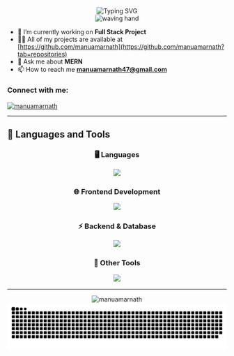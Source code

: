 
<div align="center">
  <img src="https://readme-typing-svg.demolab.com?font=Fira+Code&size=30&pause=1000&color=F7A41D&center=true&vCenter=true&width=435&lines=Hi+%F0%9F%91%8B%2C+I'm+Manu+Amarnath!;A+Passionate+Software+Developer+from+India" alt="Typing SVG" />
  <br/>
  <img src="https://media.giphy.com/media/hvRJCLFzcasrR4ia7z/giphy.gif" width="60" height="60" alt="waving hand"/>
</div>


- 🔭 I’m currently working on **Full Stack Project**
- 👨‍💻 All of my projects are available at [https://github.com/manuamarnath](https://github.com/manuamarnath?tab=repositories)
- 💬 Ask me about **MERN**
- 📫 How to reach me **manuamarnath47@gmail.com**

<h3 align="left">Connect with me:</h3>
<p align="left">
<a href="https://linkedin.com/in/manuamarnath" target="blank"><img align="center" src="https://raw.githubusercontent.com/rahuldkjain/github-profile-readme-generator/master/src/images/icons/Social/linked-in-alt.svg" alt="manuamarnath" height="30" width="40" /></a>
</p>

---

## 🚀 Languages and Tools 

<div align="center">
  
  <h3>🖥️ Languages</h3>
  <p>
    <img src="https://skillicons.dev/icons?i=python,c,js" height="50"/>
  </p>
  
  <h3>🌐 Frontend Development</h3>
  <p>
    <img src="https://skillicons.dev/icons?i=react,angular,html,css,bootstrap,sass,tailwind,materialui" height="50"/>
  </p>
  
  <h3>⚡ Backend & Database</h3>
  <p>
    <img src="https://skillicons.dev/icons?i=nodejs,express,mongodb" height="50"/>
  </p>
  
  <h3>🔧 Other Tools</h3>
  <p>
    <img src="https://skillicons.dev/icons?i=git" height="50"/>
  </p>
</div>


---


<div align="center">
  <img src="https://github-readme-stats.vercel.app/api/top-langs?username=manuamarnath&show_icons=true&locale=en&layout=compact" alt="manuamarnath" />
</div>

<div align="center">
  <img src="https://raw.githubusercontent.com/Platane/snk/output/github-contribution-grid-snake.svg" alt="github contribution snake animation"/>
</div>
